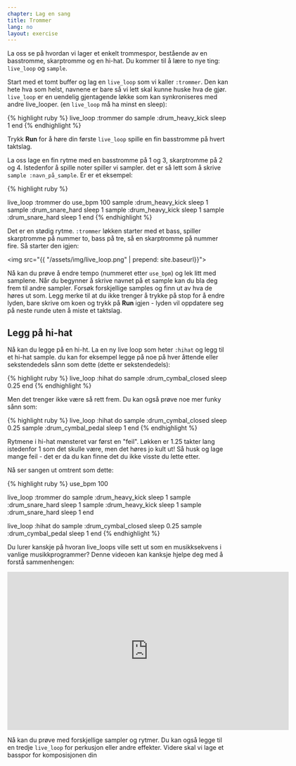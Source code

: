 ```yaml
---
chapter: Lag en sang
title: Trommer
lang: no
layout: exercise
---
```


La oss se på hvordan vi lager et enkelt trommespor, bestående av en basstromme, skarptromme og en hi-hat. Du kommer til å lære to nye ting: `live_loop` og `sample`.

Start med et tomt buffer og lag en `live_loop` som vi kaller `:trommer`. Den kan hete hva som helst, navnene er bare så vi lett skal kunne huske hva de gjør. `live_loop` er en uendelig gjentagende løkke som kan synkroniseres med andre live_looper. (en `live_loop` må ha minst en sleep):

{% highlight ruby %}
live_loop :trommer do
  sample :drum_heavy_kick
  sleep 1
end
{% endhighlight %}

Trykk **Run** for å høre din første `live_loop` spille en fin basstromme på hvert taktslag. 

La oss lage en fin rytme med en basstromme på 1 og 3, skarptromme på 2 og 4. Istedenfor å spille noter spiller vi sampler. det er så lett som å skrive `sample :navn_på_sample`. Er er et eksempel:

{% highlight ruby %}

live_loop :trommer do
  use_bpm 100
  sample :drum_heavy_kick
  sleep 1
  sample :drum_snare_hard
  sleep 1
  sample :drum_heavy_kick
  sleep 1
  sample :drum_snare_hard
  sleep 1
end
{% endhighlight %}

Det er en stødig rytme. `:trommer` løkken starter med et bass, spiller skarptromme på nummer to, bass på tre, så en skarptromme på nummer fire. Så starter den igjen:

<img src="{{ "/assets/img/live_loop.png" | prepend: site.baseurl}}">

Nå kan du prøve å endre tempo (nummeret etter `use_bpm`) og lek litt med samplene. Når du begynner å skrive navnet på et sample kan du bla deg frem til andre sampler. Forsøk forskjellige samples og finn ut av hva de høres ut som. Legg merke til at du ikke trenger å trykke på stop for å endre lyden, bare skrive om koen og trykk på **Run**  igjen - lyden vil oppdatere seg på neste runde uten å miste et taktslag.

## Legg på hi-hat

Nå kan du legge på en hi-ht. La en ny live loop som heter `:hihat` og legg til et hi-hat sample. du kan for eksempel legge på noe på hver åttende eller sekstendedels sånn som dette (dette er sekstendedels):

{% highlight ruby %}
live_loop :hihat do
  sample :drum_cymbal_closed
  sleep 0.25
end
{% endhighlight %}

Men det trenger ikke være så rett frem. Du kan også prøve noe mer funky sånn som:

{% highlight ruby %}
live_loop :hihat do
  sample :drum_cymbal_closed
  sleep 0.25
  sample :drum_cymbal_pedal
  sleep 1
end
{% endhighlight %}


Rytmene i hi-hat mønsteret var først en "feil". Løkken er 1.25 takter lang istedenfor 1 som det skulle være, men det høres jo kult ut! Så husk og lage mange feil - det er da du kan finne det du ikke visste du lette etter.

Nå ser sangen ut omtrent som dette:

{% highlight ruby %}
use_bpm 100

live_loop :trommer do
  sample :drum_heavy_kick
  sleep 1
  sample :drum_snare_hard
  sleep 1
  sample :drum_heavy_kick
  sleep 1
  sample :drum_snare_hard
  sleep 1
end

live_loop :hihat do
  sample :drum_cymbal_closed
  sleep 0.25
  sample :drum_cymbal_pedal
  sleep 1
end
{% endhighlight %}

Du lurer kanskje på hvoran live_loops ville sett ut som en musikksekvens i vanlige musikkprogrammer? Denne videoen kan kanksje hjelpe deg med å forstå sammenhengen:

<iframe width="640" height="360" src="https://www.youtube.com/embed/iFMNOb33_KM?rel=0&amp;controls=0&amp;showinfo=0" frameborder="0" allowfullscreen></iframe>

Nå kan du prøve med forskjellige sampler og rytmer. Du kan også legge til en tredje `live_loop` for perkusjon eller andre effekter. Videre skal vi lage et basspor for komposisjonen din